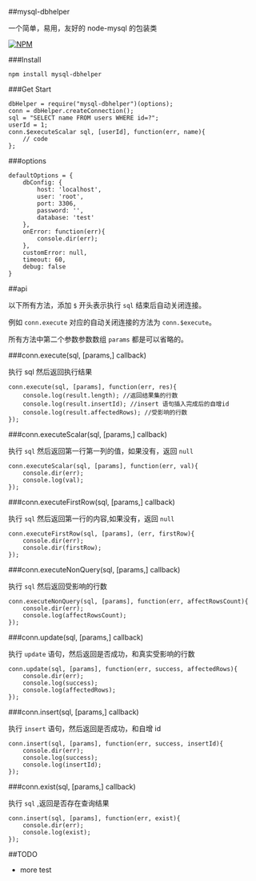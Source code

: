 ##mysql-dbhelper

一个简单，易用，友好的 node-mysql 的包装类

[![NPM](https://nodei.co/npm/mysql-dbhelper.png?downloads=true&downloadRank=true&stars=true)](https://nodei.co/npm/mysql-dbhelper/)

###Install

    npm install mysql-dbhelper

###Get Start

	dbHelper = require("mysql-dbhelper")(options);
	conn = dbHelper.createConnection();
	sql = "SELECT name FROM users WHERE id=?";
	userId = 1;
	conn.$executeScalar sql, [userId], function(err, name){
		// code
	};

###options

	defaultOptions = {
		dbConfig: {
			host: 'localhost',
			user: 'root',
			port: 3306,
			password: '',
			database: 'test'
		},
		onError: function(err){
			console.dir(err);
		},
		customError: null,
		timeout: 60,
		debug: false
	}

##api

以下所有方法，添加 `$` 开头表示执行 `sql` 结束后自动关闭连接。

例如 `conn.execute` 对应的自动关闭连接的方法为 `conn.$execute`。

所有方法中第二个参数参数数组 `params` 都是可以省略的。

###conn.execute(sql, [params,] callback)

执行 sql 然后返回执行结果

	conn.execute(sql, [params], function(err, res){
		console.log(result.length); //返回结果集的行数
		console.log(result.insertId); //insert 语句插入完成后的自增id
		console.log(result.affectedRows); //受影响的行数
    });

###conn.executeScalar(sql, [params,] callback)

执行 `sql` 然后返回第一行第一列的值，如果没有，返回 `null`

	conn.executeScalar(sql, [params], function(err, val){
		console.dir(err);
		console.log(val);
	});

###conn.executeFirstRow(sql, [params,] callback)

执行 `sql` 然后返回第一行的内容,如果没有，返回 `null`

	conn.executeFirstRow(sql, [params], (err, firstRow){
		console.dir(err);
		console.dir(firstRow);
	});

###conn.executeNonQuery(sql, [params,] callback)

执行 `sql` 然后返回受影响的行数

	conn.executeNonQuery(sql, [params], function(err, affectRowsCount){
		console.dir(err);
		console.log(affectRowsCount);
	});

###conn.update(sql, [params,] callback)

执行 `update` 语句，然后返回是否成功，和真实受影响的行数

	conn.update(sql, [params], function(err, success, affectedRows){
		console.dir(err);
		console.log(success);
		console.log(affectedRows);
	});

###conn.insert(sql, [params,] callback)

执行 `insert` 语句，然后返回是否成功，和自增 id

	conn.insert(sql, [params], function(err, success, insertId){
		console.dir(err);
		console.log(success);
		console.log(insertId);
	});

###conn.exist(sql, [params,] callback)

执行 `sql` ,返回是否存在查询结果

	conn.insert(sql, [params], function(err, exist){
		console.dir(err);
		console.log(exist);
	});

##TODO

+ more test
